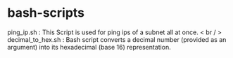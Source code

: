# bash-scripts

ping_ip.sh : This Script is used for ping ips of a subnet all at once.  < br / >
decimal_to_hex.sh : Bash script converts a decimal number (provided as an argument) into its hexadecimal (base 16) representation.
